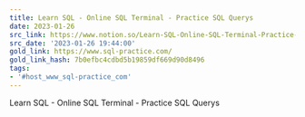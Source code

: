 ```yaml
---
title: Learn SQL - Online SQL Terminal - Practice SQL Querys
date: 2023-01-26
src_link: https://www.notion.so/Learn-SQL-Online-SQL-Terminal-Practice-SQL-Querys-66f1a887f7114e8dbb2ca8cc1fd36340
src_date: '2023-01-26 19:44:00'
gold_link: https://www.sql-practice.com/
gold_link_hash: 7b0efbc4cdbd5b19859df669d90d8496
tags:
- '#host_www_sql-practice_com'
---
```









Learn SQL - Online SQL Terminal - Practice SQL Querys